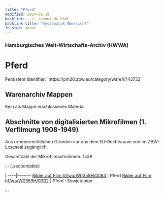 ```yaml
---
title: "Pferd"
modified: 2024-01-19
backlink: ../../about.de.html
backlink-title: "Systematik-Übersicht"
fn-stub: about
---
```


### Hamburgisches Welt-Wirtschafts-Archiv (HWWA)

# Pferd

<div class="hint">Persistent Identifier: `https://pm20.zbw.eu/category/ware/i/143732`</div>







## Warenarchiv Mappen





Kein als Mappe erschlossenes Material.



<a id="filmsections" />

## Abschnitte von digitalisierten Mikrofilmen (1. Verfilmung 1908-1949)

<p>Aus urheberrechtlichen Gründen nur aus dem EU-Rechtsraum und im ZBW-Lesesaal zugänglich.</p>


<p>Gesamtzahl der Mikrofilmaufnahmen: 1539</p>





::: {.sectiontable}

 | 
----|-------
<a class="btn" href="https://pm20.zbw.eu/film/h1/wa/W0358H/0083" rel="nofollow">Bilder auf Film h1/wa/W0358H/0083</a> | Pferd
<a class="btn" href="https://pm20.zbw.eu/film/h1/wa/W0359H/0002" rel="nofollow">Bilder auf Film h1/wa/W0359H/0002</a> | Pferd : Sowjetunion


:::
















